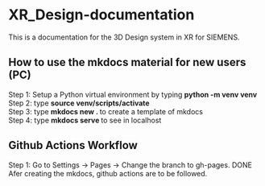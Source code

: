 # XR_Design-documentation
This is a documentation for the 3D Design system in XR for SIEMENS.

## How to use the mkdocs material for new users (PC)
Step 1: Setup a Python virtual environment by typing <b>python -m venv venv</b> <br>
Step 2: type <b>source venv/scripts/activate</b> <br>
Step 3: type <b>mkdocs new . </b> to create a template of mkdocs <br>
Step 4: type <b>mkdocs serve </b>to see in localhost

## Github Actions Workflow
Step 1: Go to Settings -> Pages -> Change the branch to gh-pages. DONE
Afer creating the mkdocs, github actions are to be followed.
